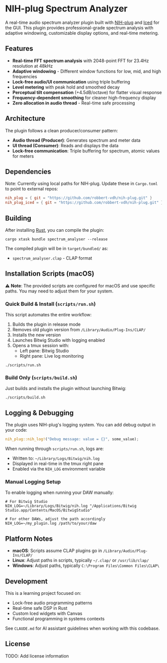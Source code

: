 # NIH-plug Spectrum Analyzer

A real-time audio spectrum analyzer plugin built with [NIH-plug](https://github.com/robbert-vdh/nih-plug) and [Iced](https://github.com/iced-rs/iced) for the GUI. This plugin provides professional-grade spectrum analysis with adaptive windowing, customizable display options, and real-time metering.

## Features

- **Real-time FFT spectrum analysis** with 2048-point FFT for 23.4Hz resolution at 48kHz
- **Adaptive windowing** - Different window functions for low, mid, and high frequencies
- **Lock-free audio/UI communication** using triple buffering
- **Level metering** with peak hold and smoothed decay
- **Perceptual tilt compensation** (+4.5dB/octave) for flatter visual response
- **Frequency-dependent smoothing** for cleaner high-frequency display
- **Zero allocation in audio thread** - Real-time safe processing

## Architecture

The plugin follows a clean producer/consumer pattern:
- **Audio thread (Producer)**: Generates spectrum and meter data
- **UI thread (Consumer)**: Reads and displays the data
- **Lock-free communication**: Triple buffering for spectrum, atomic values for meters

## Dependencies

Note: Currently using local paths for NIH-plug. Update these in `Cargo.toml` to point to external repos:
```toml
nih_plug = { git = "https://github.com/robbert-vdh/nih-plug.git" }
nih_plug_iced = { git = "https://github.com/robbert-vdh/nih-plug.git" }
```

## Building

After installing [Rust](https://rustup.rs/), you can compile the plugin:

```shell
cargo xtask bundle spectrum_analyser --release
```

The compiled plugin will be in `target/bundled/` as:
- `spectrum_analyser.clap` - CLAP format

## Installation Scripts (macOS)

⚠️ **Note**: The provided scripts are configured for macOS and use specific paths. You may need to adjust them for your system.

### Quick Build & Install (`scripts/run.sh`)

This script automates the entire workflow:
1. Builds the plugin in release mode
2. Removes old plugin version from `/Library/Audio/Plug-Ins/CLAP/`
3. Installs the new version
4. Launches Bitwig Studio with logging enabled
5. Opens a tmux session with:
   - Left pane: Bitwig Studio
   - Right pane: Live log monitoring

```shell
./scripts/run.sh
```

### Build Only (`scripts/build.sh`)

Just builds and installs the plugin without launching Bitwig:

```shell
./scripts/build.sh
```

## Logging & Debugging

The plugin uses NIH-plug's logging system. You can add debug output in your code:

```rust
nih_plug::nih_log!("Debug message: value = {}", some_value);
```

When running through `scripts/run.sh`, logs are:
- Written to: `~/Library/Logs/Bitwig/nih.log`
- Displayed in real-time in the tmux right pane
- Enabled via the `NIH_LOG` environment variable

### Manual Logging Setup

To enable logging when running your DAW manually:

```shell
# For Bitwig Studio
NIH_LOG=~/Library/Logs/Bitwig/nih.log "/Applications/Bitwig Studio.app/Contents/MacOS/BitwigStudio"

# For other DAWs, adjust the path accordingly
NIH_LOG=~/my_plugin.log /path/to/your/daw
```

## Platform Notes

- **macOS**: Scripts assume CLAP plugins go in `/Library/Audio/Plug-Ins/CLAP/`
- **Linux**: Adjust paths in scripts, typically `~/.clap/` or `/usr/lib/clap/`
- **Windows**: Adjust paths, typically `C:\Program Files\Common Files\CLAP\`

## Development

This is a learning project focused on:
- Lock-free audio programming patterns
- Real-time safe DSP in Rust
- Custom Iced widgets with Canvas
- Functional programming in systems contexts

See `CLAUDE.md` for AI assistant guidelines when working with this codebase.

## License

TODO: Add license information
